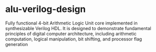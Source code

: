 # alu-verilog-design
Fully functional 4-bit Arithmetic Logic Unit core implemented in synthesizable Verilog HDL. It is designed to demonstrate fundamental principles of digital computer architecture, including arithmetic computation, logical manipulation, bit shifting, and processor flag generation
